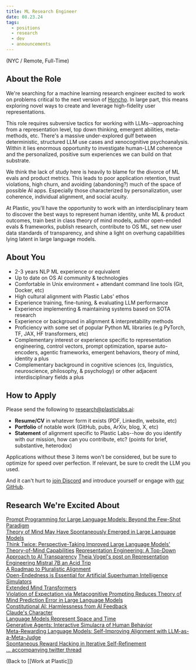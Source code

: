 ```yaml
---
title: ML Research Engineer
date: 08.23.24
tags:
  - positions
  - research
  - dev
  - announcements
---
```

(NYC / Remote, Full-Time)

## About the Role
We're searching for a machine learning research engineer excited to work on problems critical to the next version of [Honcho](https://honcho.dev). In large part, this means exploring novel ways to create and leverage high-fidelity user representations.

This role requires subversive tactics for working with LLMs--approaching from a representation level, top down thinking, emergent abilities, meta-methods, etc. There's a massive under-explored gulf between deterministic, structured LLM use cases and xenocognitive psychoanalysis. Within it lies enormous opportunity to investigate human-LLM coherence and the personalized, positive sum experiences we can build on that substrate. 

We think the lack of study here is heavily to blame for the divorce of ML evals and product metrics. This leads to poor application retention, trust violations, high churn, and avoiding (abandoning?) much of the space of possible AI apps. Especially those characterized by personalization, user coherence, individual alignment, and social acuity.

At Plastic, you'll have the opportunity to work with an interdisciplinary team to discover the best ways to represent human identity, unite ML & product outcomes, train best in class theory of mind models, author open-ended evals & frameworks, publish research, contribute to OS ML, set new user data standards of transparency, and shine a light on overhung capabilities lying latent in large language models.

## About You
- 2-3 years NLP ML experience or equivalent
- Up to date on OS AI community & technologies 
- Comfortable in Unix environment + attendant command line tools (Git, Docker, etc)
- High cultural alignment with Plastic Labs' ethos
- Experience training, fine-tuning, & evaluating LLM performance 
- Experience implementing & maintaining systems based on SOTA research
- Experience or background in alignment & interpretability methods
- Proficiency with some set of popular Python ML libraries (e.g PyTorch, TF, JAX, HF transformers, etc)
- Complementary interest or experience specific to representation engineering, control vectors, prompt optimization, sparse auto-encoders, agentic frameworks, emergent behaviors, theory of mind, identity a plus
- Complementary background in cognitive sciences (cs, linguistics, neuroscience, philosophy, & psychology) or other adjacent interdisciplinary fields a plus

## How to Apply
Please send the following to research@plasticlabs.ai:
- **Resume/CV** in whatever form it exists (PDF, LinkedIn, website, etc)
- **Portfolio** of notable work (GitHub, pubs, ArXiv, blog, X, etc)
- **Statement** of alignment specific to Plastic Labs--how do you identify with our mission, how can you contribute, etc? (points for brief, substantive, heterodox)

Applications without these 3 items won't be considered, but be sure to optimize for speed over perfection. If relevant, be sure to credit the LLM you used.

And it can't hurt to [join Discord](https://discord.gg/plasticlabs) and introduce yourself or engage with [our GitHub](https://github.com/plastic-labs).

## Research We're Excited About
[Prompt Programming for Large Language Models: Beyond the Few-Shot Paradigm](https://arxiv.org/pdf/2102.07350)  
[Theory of Mind May Have Spontaneously Emerged in Large Language Models](https://arxiv.org/pdf/2302.02083v3)  
[Think Twice: Perspective-Taking Improved Large Language Models' Theory-of-Mind Capabilities](https://arxiv.org/pdf/2311.10227)
[Representation Engineering: A Top-Down Approach to AI Transparency](https://arxiv.org/abs/2310.01405)
[Theia Vogel's post on Representation Engineering Mistral 7B an Acid Trip](https://vgel.me/posts/representation-engineering/)  
[A Roadmap to Pluralistic Alignment](https://arxiv.org/abs/2402.05070)  
[Open-Endedness is Essential for Artificial Superhuman Intelligence](https://arxiv.org/pdf/2406.04268)  
[Simulators](https://generative.ink/posts/simulators/)  
[Extended Mind Transformers](https://arxiv.org/pdf/2406.02332)  
[Violation of Expectation via Metacognitive Prompting Reduces Theory of Mind Prediction Error in Large Language Models](https://arxiv.org/abs/2310.06983)  
[Constitutional AI: Harmlessness from AI Feedback](https://arxiv.org/pdf/2212.08073)  
[Claude's Character](https://www.anthropic.com/research/claude-character)  
[Language Models Represent Space and Time](https://arxiv.org/pdf/2310.02207)  
[Generative Agents: Interactive Simulacra of Human Behavior](https://arxiv.org/abs/2304.03442)  
[Meta-Rewarding Language Models: Self-Improving Alignment with LLM-as-a-Meta-Judge](https://arxiv.org/abs/2407.19594)  
[Spontaneous Reward Hacking in Iterative Self-Refinement](https://arxiv.org/abs/2407.04549)  
[... accompanying twitter thread](https://x.com/JanePan_/status/1813208688343052639)  


(Back to [[Work at Plastic]])